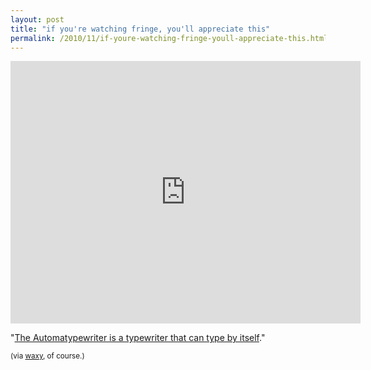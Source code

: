 ```yaml
---
layout: post
title: "if you're watching fringe, you'll appreciate this"
permalink: /2010/11/if-youre-watching-fringe-youll-appreciate-this.html
---
```


<p><iframe frameborder="0" height="420" src="http://player.vimeo.com/video/16311288?title=0&amp;byline=0&amp;portrait=0" width="560"></iframe></p>
<p>&quot;<a href="http://upnotnorth.net/projects/typewriter/">The Automatypewriter is a typewriter that can type by itself</a>.&quot;</p>
<p><small>(via <a href="http://waxy.org/links">waxy</a>, of course.)</small></p>


